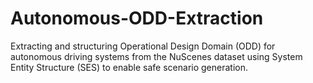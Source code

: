 # Autonomous-ODD-Extraction
Extracting and structuring Operational Design Domain (ODD) for autonomous driving systems from the NuScenes dataset using System Entity Structure (SES) to enable safe scenario generation.

